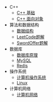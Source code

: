 - C++
  - [C++ 基础](/docs/network/network.md)
  - [C++ 面向对象]()
- 算法和数据结构
  - [数据结构]()
  - [LeetCode题解]()
  - [SwordOffer题解]()
- 数据库
  - [数据库原理]()
  - [MySQL]()
  - [Redis]()
- 操作系统
  - [计算机操作系统](/docs/operating-system/opreating-system.md)
  - [Linux](/docs/operating-system/linux.md)
- 计算机网络
  - [计算机网络]()

